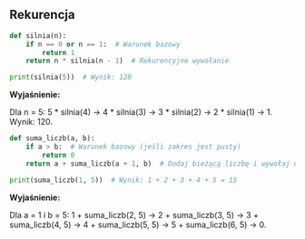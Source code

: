 ## Rekurencja

```python
def silnia(n):
    if n == 0 or n == 1:  # Warunek bazowy
        return 1
    return n * silnia(n - 1)  # Rekurencyjne wywołanie

print(silnia(5))  # Wynik: 120
```

**Wyjaśnienie:**

Dla n = 5:
5 * silnia(4) → 4 * silnia(3) → 3 * silnia(2) → 2 * silnia(1) → 1.
Wynik: 120.

```python
def suma_liczb(a, b):
    if a > b:  # Warunek bazowy (jeśli zakres jest pusty)
        return 0
    return a + suma_liczb(a + 1, b)  # Dodaj bieżącą liczbę i wywołaj dla kolejnej

print(suma_liczb(1, 5))  # Wynik: 1 + 2 + 3 + 4 + 5 = 15
```

**Wyjaśnienie:**

Dla a = 1 i b = 5:
1 + suma_liczb(2, 5) → 2 + suma_liczb(3, 5) → 3 + suma_liczb(4, 5) → 4 + suma_liczb(5, 5) → 5 + suma_liczb(6, 5) → 0.


